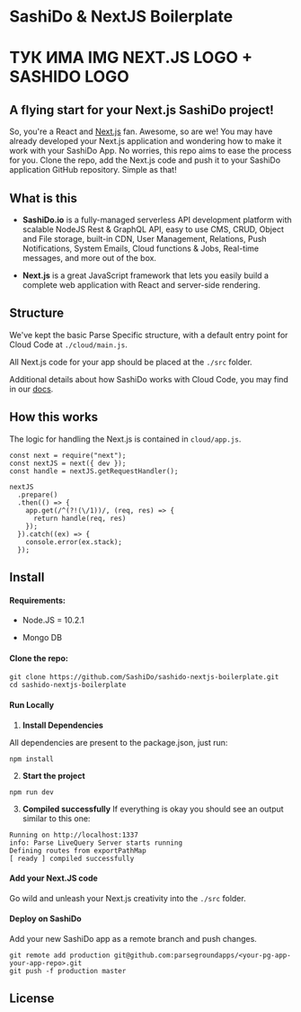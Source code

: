 # SashiDo & NextJS Boilerplate

# ТУК ИМА IMG NEXT.JS LOGO + SASHIDO LOGO

## A flying start for your Next.js SashiDo project!

So, you're a React and [Next.js](https://nextjs.org/) fan. Awesome, so are we! You may have already developed your Next.js application and wondering how to make it work with your SashiDo App. No worries, this repo aims to ease the process for you. Clone the repo, add the Next.js code and push it to your SashiDo application GitHub repository. Simple as that!

## What is this

 - **SashiDo.io** is a fully-managed serverless API development platform with scalable NodeJS Rest & GraphQL API, easy to use CMS, CRUD, Object and File storage, built-in CDN, User Management, Relations, Push Notifications, System Emails, Cloud functions & Jobs, Real-time messages, and more out of the box.
 
 - **Next.js** is a great JavaScript framework that lets you easily build a complete web application with React and server-side rendering.

## Structure

We've kept the basic Parse Specific structure, with a default entry point for Cloud Code at `./cloud/main.js`.

All Next.js code for your app should be placed at the `./src` folder.

Additional details about how SashiDo works with Cloud Code, you may find in our [docs](https://blog.sashido.io/tag/cloud-code/).

## How this works

The logic for handling the Next.js is contained in `cloud/app.js`.

```
const next = require("next");
const nextJS = next({ dev });
const handle = nextJS.getRequestHandler();

nextJS
  .prepare()
  .then(() => {
    app.get(/^(?!(\/1))/, (req, res) => {
      return handle(req, res)
    });
  }).catch((ex) => {
    console.error(ex.stack);
  });
```
## Install 

#### Requirements:

 - Node.JS = 10.2.1

 - Mongo DB

#### Clone the repo:
```
git clone https://github.com/SashiDo/sashido-nextjs-boilerplate.git
cd sashido-nextjs-boilerplate
```
#### Run Locally

1. **Install Dependencies**

All dependencies are present to the package.json, just run:

```npm install```

2. **Start the project**

```npm run dev```

3. **Compiled successfully** If everything is okay you should see an output similar to this one:
```
Running on http://localhost:1337
info: Parse LiveQuery Server starts running
Defining routes from exportPathMap
[ ready ] compiled successfully

```
#### Add your Next.JS code

Go wild and unleash your Next.js creativity into the `./src` folder. 

#### Deploy on SashiDo

Add your new SashiDo app as a remote branch and push changes.

```
git remote add production git@github.com:parsegroundapps/<your-pg-app-your-app-repo>.git
git push -f production master
```


## License

